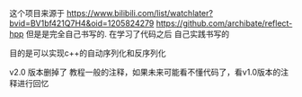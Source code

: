 这个项目来源于
https://www.bilibili.com/list/watchlater?bvid=BV1bf421Q7H4&oid=1205824279
https://github.com/archibate/reflect-hpp
但是是完全自己书写的. 在学习了代码之后 自己实践书写的

目的是可以实现c++的自动序列化和反序列化


v2.0 版本删掉了 教程一般的注释，如果未来可能看不懂代码了，看v1.0版本的注释进行回忆